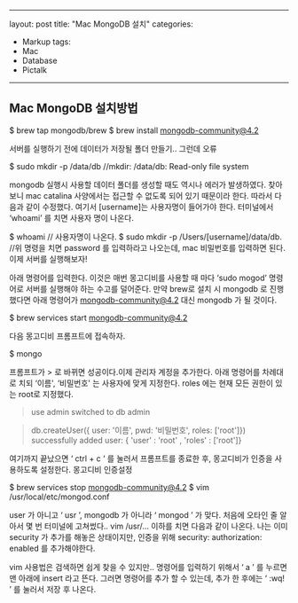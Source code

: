 ---
layout: post
title: "Mac MongoDB 설치"
categories:
  - Markup
tags:
  - Mac
  - Database
  - Pictalk
  ---

## Mac MongoDB 설치방법

$ brew tap mongodb/brew
$ brew install mongodb-community@4.2


서버를 실행하기 전에 데이터가 저장될 폴더 만들기.. 그런데 오류

$ sudo mkdir -p /data/db
//mkdir: /data/db: Read-only file system

mongodb 실행시 사용할 데이터 폴더를 생성할 때도 역시나 에러가 발생하였다. 찾아보니 mac catalina 사양에서는 접근할 수 없도록 되어 있기 때문이라 한다. 따라서 다음과 같이 수정했다. 여기서 [username]는 사용자명이 들어가야 한다. 터미널에서 ‘whoami’ 를 치면 사용자 명이 나온다.


$ whoami  // 사용자명이 나온다.
$ sudo mkdir -p /Users/[username]/data/db.
//위 명령을 치면 password 를 입력하라고 나오는데, mac 비밀번호를 입력하면 된다.
이제 서버를 실행해보자!



아래 명령어를 입력한다.
이것은 매번 몽고디비를 사용할 때 마다 ‘sudo mogod’ 명령어로 서버를 실행해야 하는 수고를 덜어준다. 만약 brew로 설치 시 mongodb 로 진행했다면 아래 명령어가 mongodb-community@4.2 대신 mongodb 가 될 것이다.

$ brew services start mongodb-community@4.2

다음 몽고디비 프롬프트에 접속하자.

$ mongo


프롬프트가 > 로 바뀌면 성공이다.이제 관리자 계정을 추가한다. 아래 명령어를 차례대로 치되 ‘이름', ‘비밀번호' 는 사용자에 맞게 지정한다. roles 에는 현재 모든 권한이 있는 root로 지정했다.

> use admin
switched to db admin

> db.createUser({ user: '이름', pwd: '비밀번호', roles: ['root']})
successfully added user: { 'user' : 'root' , 'roles' : ['root']}


여기까지 끝났으면 ‘ ctrl + c ‘ 를 눌러서 프롬프트를 종료한 후, 몽고디비가 인증을 사용하도록 설정한다.
몽고디비 인증설정


$ brew services stop mongodb-community@4.2
$ vim /usr/local/etc/mongod.conf


user 가 아니고 ‘ usr ’, mongodb 가 아니라 ‘ mongod ’ 가 맞다. 처음에 오타인 줄 알아서 몇 번 터미널에 고쳐썼다..
vim /usr/… 이하를 치면 다음과 같이 나온다. 나는 이미 security 가 추가를 해놓은 상태이지만, 인증을 위해 security: authorization: enabled 를 추가해야한다.

vim 사용법은 검색하면 쉽게 찾을 수 있지만.. 명령어를 입력하기 위해서 ‘ a ’ 를 누르면 맨 아래에 insert 라고 뜬다. 그러면 명령어를 추가 할 수 있는데, 추가 한 후에는 ‘ :wq! ’ 를 눌러서 저장 후 나온다.

